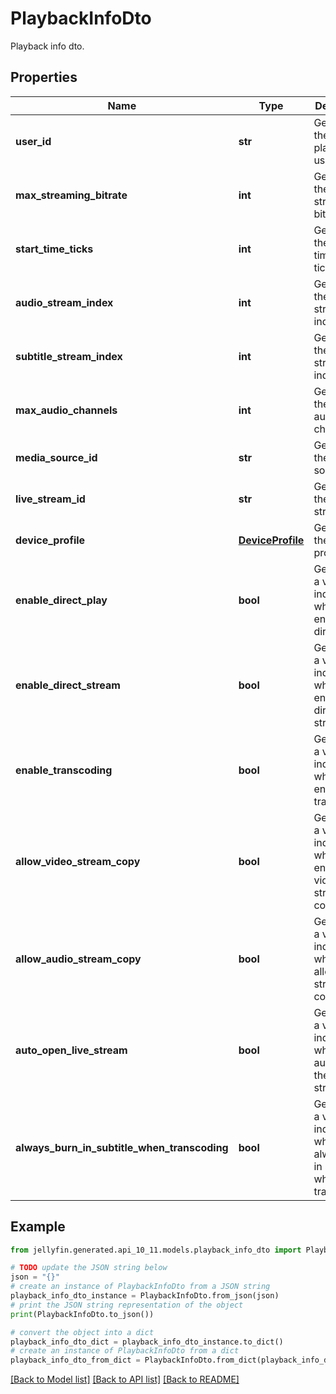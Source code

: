 # PlaybackInfoDto

Playback info dto.

## Properties

Name | Type | Description | Notes
------------ | ------------- | ------------- | -------------
**user_id** | **str** | Gets or sets the playback userId. | [optional] 
**max_streaming_bitrate** | **int** | Gets or sets the max streaming bitrate. | [optional] 
**start_time_ticks** | **int** | Gets or sets the start time in ticks. | [optional] 
**audio_stream_index** | **int** | Gets or sets the audio stream index. | [optional] 
**subtitle_stream_index** | **int** | Gets or sets the subtitle stream index. | [optional] 
**max_audio_channels** | **int** | Gets or sets the max audio channels. | [optional] 
**media_source_id** | **str** | Gets or sets the media source id. | [optional] 
**live_stream_id** | **str** | Gets or sets the live stream id. | [optional] 
**device_profile** | [**DeviceProfile**](DeviceProfile.md) | Gets or sets the device profile. | [optional] 
**enable_direct_play** | **bool** | Gets or sets a value indicating whether to enable direct play. | [optional] 
**enable_direct_stream** | **bool** | Gets or sets a value indicating whether to enable direct stream. | [optional] 
**enable_transcoding** | **bool** | Gets or sets a value indicating whether to enable transcoding. | [optional] 
**allow_video_stream_copy** | **bool** | Gets or sets a value indicating whether to enable video stream copy. | [optional] 
**allow_audio_stream_copy** | **bool** | Gets or sets a value indicating whether to allow audio stream copy. | [optional] 
**auto_open_live_stream** | **bool** | Gets or sets a value indicating whether to auto open the live stream. | [optional] 
**always_burn_in_subtitle_when_transcoding** | **bool** | Gets or sets a value indicating whether always burn in subtitles when transcoding. | [optional] 

## Example

```python
from jellyfin.generated.api_10_11.models.playback_info_dto import PlaybackInfoDto

# TODO update the JSON string below
json = "{}"
# create an instance of PlaybackInfoDto from a JSON string
playback_info_dto_instance = PlaybackInfoDto.from_json(json)
# print the JSON string representation of the object
print(PlaybackInfoDto.to_json())

# convert the object into a dict
playback_info_dto_dict = playback_info_dto_instance.to_dict()
# create an instance of PlaybackInfoDto from a dict
playback_info_dto_from_dict = PlaybackInfoDto.from_dict(playback_info_dto_dict)
```
[[Back to Model list]](README.md#documentation-for-models) [[Back to API list]](README.md#documentation-for-api-endpoints) [[Back to README]](README.md)


